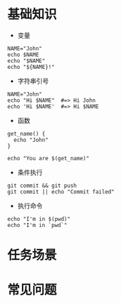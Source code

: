 # 基础知识
* 变量
```
NAME="John"
echo $NAME
echo "$NAME"
echo "${NAME}!"
```

* 字符串引号
```
NAME="John"
echo "Hi $NAME"  #=> Hi John
echo 'Hi $NAME'  #=> Hi $NAME
```

* 函数
```
get_name() {
  echo "John"
}

echo "You are $(get_name)"
```

* 条件执行
```
git commit && git push
git commit || echo "Commit failed"
```

* 执行命令
```
echo "I'm in $(pwd)"
echo "I'm in `pwd`"
```

# 任务场景

# 常见问题